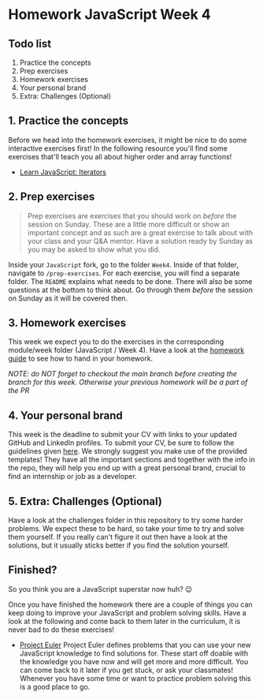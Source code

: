 # Homework JavaScript Week 4

## **Todo list**

1. Practice the concepts
2. Prep exercises
3. Homework exercises
4. Your personal brand
5. Extra: Challenges (Optional)

## **1. Practice the concepts**

Before we head into the homework exercises, it might be nice to do some interactive exercises first! In the following resource you'll find some exercises that'll teach you all about higher order and array functions!

- [Learn JavaScript: Iterators](https://www.codecademy.com/learn/introduction-to-javascript/modules/learn-javascript-iterators)

## **2. Prep exercises**

> Prep exercises are exercises that you should work on _before_ the session on Sunday. These are a little more difficult or show an important concept and as such are a great exercise to talk about with your class and your Q&A mentor. Have a solution ready by Sunday as you may be asked to show what you did.

Inside your `JavaScript` fork, go to the folder `Week4`. Inside of that folder, navigate to `/prep-exercises`. For each exercise, you will find a separate folder. The `README` explains what needs to be done. There will also be some questions at the bottom to think about. Go through them _before_ the session on Sunday as it will be covered then.

## **3. Homework exercises**

This week we expect you to do the exercises in the corresponding module/week folder (JavaScript / Week 4). Have a look at the [homework guide](https://github.com/HackYourFuture/JavaScript/blob/main/hand-in-homework-guide.md) to see how to hand in your homework.

_NOTE: do NOT forget to checkout the main branch before creating the branch for this week. Otherwise your previous homework will be a part of the PR_

## **4. Your personal brand**

This week is the deadline to submit your CV with links to your updated GitHub and LinkedIn profiles. To submit your CV, be sure to follow the guidelines given [here](https://github.com/HackYourFuture/yourpersonalbrand/blob/main/yourcurriculum.md#4-submitting-your-cv-to-the-hyf-team). We strongly suggest you make use of the provided templates! They have all the important sections and together with the info in the repo, they will help you end up with a great personal brand, crucial to find an internship or job as a developer.

## **5. Extra: Challenges (Optional)**

Have a look at the challenges folder in this repository to try some harder problems. We expect these to be hard, so take your time to try and solve them yourself. If you really can't figure it out then have a look at the solutions, but it usually sticks better if you find the solution yourself.

## Finished?

So you think you are a JavaScript superstar now huh? :wink:

Once you have finished the homework there are a couple of things you can keep doing to improve your JavaScript and problem solving skills. Have a look at the following and come back to them later in the curriculum, it is never bad to do these exercises!

- [Project Euler](https://projecteuler.net/)
  Project Euler defines problems that you can use your new JavaScript knowledge to find solutions for. These start off doable with the knowledge you have now and will get more and more difficult. You can come back to it later if you get stuck, or ask your classmates! Whenever you have some time or want to practice problem solving this is a good place to go.
